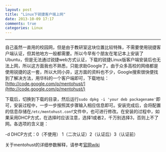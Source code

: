 ```yaml
---
layout: post
title: "Linux下锐捷客户端上网"
date: 2013-10-09 17:17
comments: true
categories: Linux
---
```

---
自己虽然一直用的校园网，但是由于教研室这块位置比较特殊，不需要使用锐捷客户端认证，但其他地方一般都需要。所以今早有个朋友在笔记本上安装了Ubuntu，但是无法通过锐捷web方式认证，下载的锐捷Linux版客户端安装后也无法上网，所以这方面我也不熟悉，只能求助Google了。由于众多高校的网络都是使用锐捷的这一套，所以大同小异，这方面的资料也不少，Google搜索很快便找到了解决方法，用华科的一个客户端即可，下载地址：[http://code.google.com/p/mentohust/](http://code.google.com/p/mentohust/)

下载后，切换到下载的目录，然后运行`sudo dpkg -i 'your deb packagename'`即可，安装过程中，一步一步按照其步骤输入相应信息即可。安装完成后，会将配置的信息存储在`/etc/mentohust.conf`文件中，也可进行修改。在安装的过程中，如果采用DHCP方式，在选择时应该注意，选择1或者2，千万别选择3，否则上不了网。各选项的含义是：

-d DHCP方式：0（不使用） 1（二次认证）2（认证后）3（认证前）

关于mentohust的详细参数解释，请参考[官网wiki](http://code.google.com/p/mentohust/wiki/Parameter)
